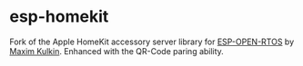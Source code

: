 # esp-homekit
Fork of the Apple HomeKit accessory server library for
[ESP-OPEN-RTOS](https://github.com/SuperHouse/esp-open-rtos) by [Maxim Kulkin](https://github.com/maximkulkin). Enhanced with the QR-Code paring ability.
